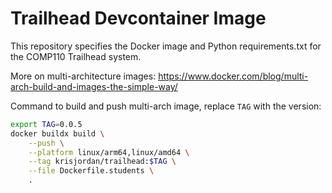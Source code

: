 # Trailhead Devcontainer Image

This repository specifies the Docker image and Python requirements.txt for the
COMP110 Trailhead system.

More on multi-architecture images: <https://www.docker.com/blog/multi-arch-build-and-images-the-simple-way/>

Command to build and push multi-arch image, replace `TAG` with the version:

~~~bash
export TAG=0.0.5
docker buildx build \
    --push \
    --platform linux/arm64,linux/amd64 \
    --tag krisjordan/trailhead:$TAG \
    --file Dockerfile.students \
    .
~~~
